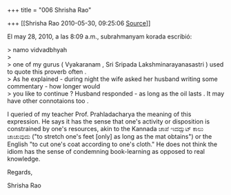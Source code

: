 +++
title = "006 Shrisha Rao"

+++
[[Shrisha Rao	2010-05-30, 09:25:06 [Source](https://groups.google.com/g/bvparishat/c/80Ha_JhpsTQ)]]



El may 28, 2010, a las 8:09 a.m., subrahmanyam korada escribió:

\> namo vidvadbhyah  
\>  
\> one of my gurus ( Vyakaranam , Sri Sripada Lakshminarayanasastri ) used to quote this proverb often .  
\> As he explained - during night the wife asked her husband writing some commentary - how longer would  
\> you like to continue ? Husband responded - as long as the oil lasts . It may have other connotaions too .

I queried of my teacher Prof. Prahladacharya the meaning of this expression. He says it has the sense that one's activity or disposition is constrained by one's resources, akin to the Kannada ಚಾಪೆ ಇದದ್ಷುಟ್ ಕಾಲು ಚಾಚುವುದು ("to stretch one's feet \[only\] as long as the mat obtains") or the English "to cut one's coat according to one's cloth." He does not think the idiom has the sense of condemning book-learning as opposed to real knowledge.

Regards,

Shrisha Rao


